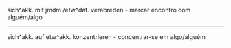 
sich^akk. mit jmdm./etw^dat. verabreden - marcar encontro com alguém/algo


---

sich^akk. auf etw^akk. konzentrieren - concentrar-se em algo/alguém
